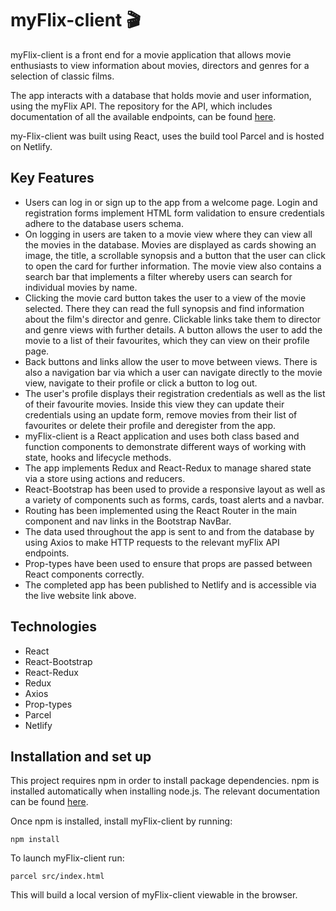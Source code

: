 # myFlix-client 🎬

myFlix-client is a front end for a movie application that allows movie enthusiasts to view information about movies, directors and genres for a selection of classic films. 

The app interacts with a database that holds movie and user information, using the myFlix API. The repository for the API, which includes documentation of all the available endpoints, can be found [here](https://github.com/ozzielo/myFlix-client).

my-Flix-client was built using React, uses the build tool Parcel and is hosted on Netlify.

## Key Features

- Users can log in or sign up to the app from a welcome page. Login and registration forms implement HTML form validation to ensure credentials adhere to the database users schema.
- On logging in users are taken to a movie view where they can view all the movies in the database. Movies are displayed as cards showing an image, the title, a scrollable synopsis and a button that the user can click to open the card for further information. The movie view also contains a search bar that implements a filter whereby users can search for individual movies by name.
- Clicking the movie card button takes the user to a view of the movie selected. There they can read the full synopsis and find information about the film's director and genre. Clickable links take them to director and genre views with further details. A button allows the user to add the movie to a list of their favourites, which they can view on their profile page.
- Back buttons and links allow the user to move between views. There is also a navigation bar via which a user can navigate directly to the movie view, navigate to their profile or click a button to log out.
- The user's profile displays their registration credentials as well as the list of their favourite movies. Inside this view they can update their credentials using an update form, remove movies from their list of favourites or delete their profile and deregister from the app.
- myFlix-client is a React application and uses both class based and function components to demonstrate different ways of working with state, hooks and lifecycle methods.
- The app implements Redux and React-Redux to manage shared state via a store using actions and reducers. 
- React-Bootstrap has been used to provide a responsive layout as well as a variety of components such as forms, cards, toast alerts and a navbar.
- Routing has been implemented using the React Router in the main component and nav links in the Bootstrap NavBar.
- The data used throughout the app is sent to and from the database by using Axios to make HTTP requests to the relevant myFlix API endpoints.
- Prop-types have been used to ensure that props are passed between React components correctly.
- The completed app has been published to Netlify and is accessible via the live website link above.

## Technologies

- React
- React-Bootstrap
- React-Redux
- Redux
- Axios
- Prop-types
- Parcel
- Netlify

## Installation and set up

This project requires npm in order to install package dependencies. npm is installed automatically when installing node.js. The relevant documentation can be found [here](https://nodejs.org/en/).

Once npm is installed, install myFlix-client by running: 
```
npm install
```
To launch myFlix-client run:
```
parcel src/index.html
```
This will build a local version of myFlix-client viewable in the browser. 
